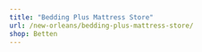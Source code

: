 ```yaml
---
title: "Bedding Plus Mattress Store"
url: /new-orleans/bedding-plus-mattress-store/
shop: Betten
---
```

